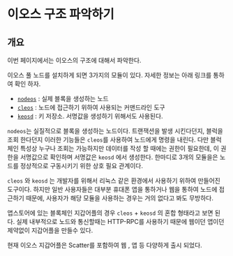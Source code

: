 # 이오스 구조 파악하기

## 개요

이번 페이지에서는 이오스의 구조에 대해서 파악한다.

이오스 풀 노드를 설치하게 되면 3가지의 모듈이 있다. 자세한 정보는 아래 링크를 통하여 확인 하자.

* [`nodeos`](../../../keywords/n/nodeos.md) : 실제 블록을 생성하는 노드 
* [`cleos`](../../../keywords/c/cleos.md) : 노드에 접근하기 위하여 사용되는 커맨드라인 도구
* [`keosd`](../../../keywords/k/keosd.md) : 키 저장소. 서명값을 생성하기 위해서도 사용된다.

`nodeos`는 실질적으로 블록을 생성하는 노드이다. 트랜잭션을 발생 시킨다던지, 블럭을 조회 한다던지 이러한 기능들은 `cleos`를 사용하여 노드에게 명령을 내린다. 다만 블럭체인 특성상 누구나 조회는 가능하지만 데이터를 작성 할 때에는 권한이 필요한데, 이 권한을 서명값으로 확인하며 서명값은 `keosd` 에서 생성한다. 한마디로 3개의 모듈을은 노드를 정상적으로 구동시키기 위한 상호 필요 관계이다.

`cleos` 와 `keosd` 는 개발자를 위해서 리눅스 같은 환경에서 사용하기 위하여 만들어진 도구이다. 하지만 일반 사용자들은 대부분 휴대폰 앱을 통하거나 웹을 통하여 노드에 접근하기 때문에, 사용자가 해당 모듈을 사용하는 경우는 거의 없다고 봐도 무방하다.

앱스토어에 있는 블록체인 지갑어플의 경우  `cleos` + `keosd` 의 혼합 형태라고 보면 된다. 실제 내부적으로 노드와 통신할때는 HTTP-RPC를 사용하기 때문에 웹이던 앱이던 제약없이 지갑어플을 만들수 있다.

현재 이오스 지갑어플은 Scatter를 포함하여 웹 , 앱 등 다양하게 출시 되었다.

